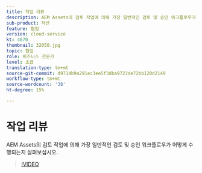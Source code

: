 ```yaml
---
title: 작업 리뷰
description: AEM Assets의 검토 작업에 의해 가장 일반적인 검토 및 승인 워크플로우가 어떻게 수행되는지 살펴보십시오.
sub-product: 자산
feature: 협업
version: cloud-service
kt: 4670
thumbnail: 32050.jpg
topic: 협업
role: 비즈니스 전문가
level: 초급
translation-type: tm+mt
source-git-commit: d9714b9a291ec3ee5f3dba9723de72bb120d2149
workflow-type: tm+mt
source-wordcount: '38'
ht-degree: 15%

---
```



# 작업 리뷰

AEM Assets의 검토 작업에 의해 가장 일반적인 검토 및 승인 워크플로우가 어떻게 수행되는지 살펴보십시오.

>[!VIDEO](https://video.tv.adobe.com/v/32050/?quality=12&learn=on&hidetitle=true)
